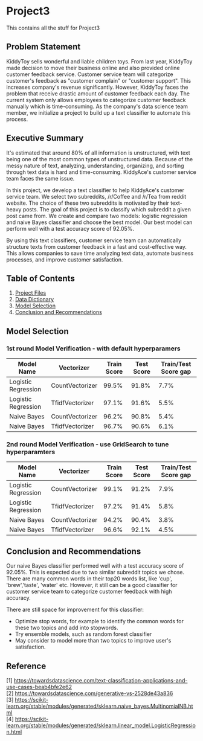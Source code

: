 # Project3
This contains all the stuff for Project3
## Problem Statement
KiddyToy sells wonderful and liable children toys. From last year, KiddyToy made decision to move their business online and also provided online customer feedback service. Customer service team will categorize customer's feedback as "customer complain" or "customer support". This increases company's revenue significantly. However, KiddyToy faces the problem that receive drastic amount of customer feedback each day. The current system only allows employees to categorize customer feedback manually which is time-consuming. As the company's data science team member, we initialize a project to build up a text classifier to automate this process.

## Executive Summary
It's estimated that around 80% of all information is unstructured, with text being one of the most common types of unstructured data. Because of the messy nature of text, analyzing, understanding, organizing, and sorting through text data is hard and time-consuming. KiddyAce's customer service team faces the same issue.

In this project, we develop a text classifier to help KiddyAce's customer service team. We select two subreddits, /r/Coffee and /r/Tea from reddit website. The choice of these two subreddits is motivated by their text-heavy posts. The goal of this project is to classify which subreddit a given post came from. We create and compare two models: logistic regression and naive Bayes classifier and choose the best model. Our best model can perform well with a test accuracy score of 92.05%.

By using this text classifiers, customer service team can automatically structure texts from customer feedback in a fast and cost-effective way. This allows companies to save time analyzing text data, automate business processes, and improve customer satisfaction.

## Table of Contents
1. [Project Files](#../data)
2. [Data Dictionary](#../data)
3. [Model Selection](#Model-Selection)
4. [Conclusion and Recommendations](#Conclusion-and-Recommendations)

## Model Selection
### 1st round Model Verification - with default hyperparamers
Model Name | Vectorizer |Train Score|Test Score|Train/Test Score gap
-|-|-|-|-
Logistic Regression|CountVectorizer|99.5%|91.8%|7.7%
Logistic Regression|TfidfVectorizer|97.1%|91.6%|5.5%
Naive Bayes|CountVectorizer|96.2%|90.8%|5.4%
Naive Bayes|TfidfVectorizer|96.7%|90.6%|6.1%

### 2nd round Model Verification - use GridSearch to tune hyperparamters
Model Name | Vectorizer |Train Score|Test Score|Train/Test Score gap
-|-|-|-|-
Logistic Regression|CountVectorizer|99.1%|91.2%|7.9%
Logistic Regression|TfidfVectorizer|97.2%|91.4%|5.8%
Naive Bayes|CountVectorizer|94.2%|90.4%|3.8%
Naive Bayes|TfidfVectorizer|96.6%|92.1%|4.5%

## Conclusion and Recommendations
Our naive Bayes classifier performed well with a test accuracy score of 92.05%. This is expected due to two similar subreddit topics we chose. There are many common words in their top20 words list, like 'cup', 'brew','taste', 'water' etc.
However, it still can be a good classifier for customer service team to categorize customer feedback with high accuracy.

There are still space for improvement for this classifier:

 - Optimize stop words, for example to identify the common words for these two topics and add into stopwords.                                                                 
 - Try ensemble models, such as random forest classifier                                                                                                                       
 - May consider to model more than two topics to improve user's satisfaction.

## Reference
[1] https://towardsdatascience.com/text-classification-applications-and-use-cases-beab4bfe2e62                                                                                 
[2] https://towardsdatascience.com/generative-vs-2528de43a836                                                                                                                 
[3] https://scikit-learn.org/stable/modules/generated/sklearn.naive_bayes.MultinomialNB.html                                                                                   
[4] https://scikit-learn.org/stable/modules/generated/sklearn.linear_model.LogisticRegression.html
